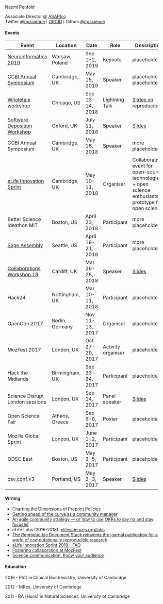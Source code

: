 Naomi Penfold

Associate Director @ [ASAPbio](https://asapbio.org)  
Twitter [@npscience](https://twitter.org/npscience) | [ORCID](http://orcid.org/0000-0003-0568-1194) | Github [@npscience](https://github.com/npscience) 

#### Events
Event | Location | Date | Role | Description
-------- | ------ | -------- | ---- | ------------
[Neuroinformatics 2019](https://www.neuroinformatics2019.org) | Warsaw, Poland | Sep 1-2, 2019 | Keynote | placeholder
[CCBI Annual Symposium](https://www.eventbrite.co.uk/e/ccbi-annual-symposium-tickets-60726345133) | Cambridge, UK | May 15, 2019 | Speaker | placeholder placeholder
[Wholetale workshop](https://wholetale.org/2018/06/26/working-group-workshop.html) | Chicago, US | Sep 13-14, 2018 | Lightning Talk | [Slides on reproducibility](https://figshare.com/articles/eLife_Reproducible_Document_Stack_lightning_talk_WholeTale_workshop_September_2018/7076822)
[Software Deposition Workshop](https://www.eventbrite.co.uk/e/software-deposit-and-preservation-workshop-tickets-46441779613) | Oxford, UK | July 11, 2018 | Speaker | [Slides](https://figshare.com/articles/Software_preservation_a_publisher_s_perspective/6799097)
CCBI Annual Symposium | Cambridge, UK | May 16, 2018 | Speaker | more placeholders
[eLife Innovation Sprint](https://elifesciences.org/events/c40798c3/elife-innovation-sprint-2018?utm_source=sprint-IE&utm_medium=website&utm_campaign=sprint-2018) | Cambridge, UK | May 10-11, 2018 | Organiser | Collaborative event for open-source technologists + open science enthusiasts to prototype for open science
Better Science Ideathon MIT | Boston, US | April 23, 2018 | Participant | more placeholders
[Sage Assembly](http://sageassembly.org/) | Seattle, US | April 19-21, 2018 | Participant | more placeholders
[Collaborations Workshop 18](https://www.software.ac.uk/blog/2017-11-24-collaborations-workshop-2018-open-science-event-2018) | Cardiff, UK | Mar 26-28, 2018 | Speaker | [Slides](https://figshare.com/articles/Sustainability_in_research_communication_and_innovation_CollabW2018_/6037943)
Hack24 | Nottingham, UK | Mar 10-11, 2018 | Participant | placeholder
OpenCon 2017 | Berlin, Germany | Nov 11-13, 2017 | Organiser | placeholder
MozFest 2017 | London, UK | Oct 27-29, 2017 | Activity organiser | placeholder
Hack the Midlands | Birmingham, UK | Sep 23-24, 2017 | Participant | placeholder
Science Disrupt London sessions | London, UK | Sep 14, 2017 | Panel speaker | [Slides](https://figshare.com/articles/Presentation-ScienceDisrupt-science2_0/5411095)
Open Science Fair | Athens, Greece | Sep 6-8, 2017 | Poster | placeholder
Mozilla Global Sprint | London, UK | June 1-2, 2017 | Participant | placeholder
ODSC East | Boston, US | May 3-5, 2017 | Participant | placeholder
csv,conf,v3 | Portland, US | May 2-3, 2017 | Speaker | [Slides](https://figshare.com/articles/csvconfv3-presentation/4964999)

#### Writing
* [Charting the Dimensions of Preprint Policies](https://cdn.ymaws.com/www.ismte.org/resource/resmgr/eon_shared_articles/Charting_the_Dinemsions.pdf)
* [Getting ahead of the curve as a community manager](https://medium.com/@npscience/getting-ahead-of-the-curve-as-a-community-manager-922dfc3d0f6f)
* [An agile community strategy — or how to use OKRs to say no and stay focused](https://blog.trelliscience.com/an-agile-community-strategy-or-how-to-use-okrs-to-say-no-and-stay-focused/)
* eLife Labs (2016-2018): [elifesciences.org/labs](https://elifesciences.org/labs)
* [The Reproducible Document Stack reinvents the journal publication for a world of computationally
reproducible research](https://zenodo.org/record/1311612/files/RO2018-RDSabstract.pdf)
* [eLife Innovation Sprint 2018 - FAQ](https://medium.com/@npscience/elife-innovation-sprint-2018-faqs-a4332c735d0b)
* [Fostering collaboration at MozFest](https://medium.com/@npscience/fostering-collaboration-at-mozfest-dc5e8c9246e1)
* [Science communication: Know your audience](http://blogs.nature.com/naturejobs/2015/08/21/science-communication-know-your-audience/)

#### Education

2016 - PhD in Clinical Biochemistry, University of Cambridge

2012 - MRes, University of Cambridge

2011 - BA (Hons) in Natural Sciences, University of Cambridge



